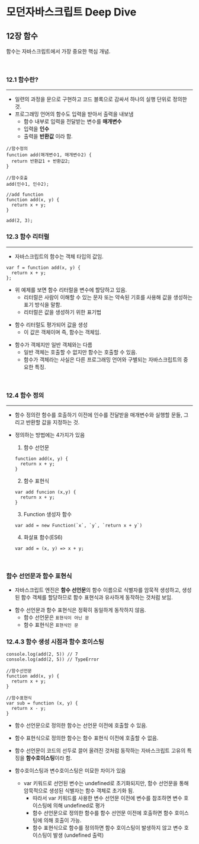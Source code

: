 # 모던자바스크립트 Deep Dive

## 12장 함수

함수는 자바스크립트에서 가장 중요한 핵심 개념.

<br>

### 12.1 함수란?

---

- 일련의 과정을 문으로 구현하고 코드 블록으로 감싸서 하나의 실행 단위로 정의한 것.
- 프로그래밍 언어의 함수도 입력을 받아서 출력을 내보냄
  - 함수 내부로 입력을 전달받는 변수를 **매개변수**
  * 입력을 **인수**
  * 출력을 **반환값** 이라 함.

```
//함수정의
function add(매개변수1, 매개변수2) {
  return 반환값1 + 반환값2;
}

//함수호출
add(인수1, 인수2);

//add function
function add(x, y) {
  return x + y;
}

add(2, 3);
```

### 12.3 함수 리터럴

---

- 자바스크립트의 함수는 객체 타입의 값임.

```
var f = function add(x, y) {
  return x + y;
};
```

- 위 예제를 보면 함수 리터럴을 변수에 할당하고 있음.
  - 리터럴은 사람이 이해할 수 있는 문자 또는 약속된 기호를 사용해 값을 생성하는 표기 방식을 말함.
  - 리터럴은 값을 생성하기 위한 표기법

* 함수 리터럴도 평가되어 값을 생성
  - 이 값은 객체이며 즉, 함수는 객체임.

- 함수가 객체지만 일반 객체와는 다름
  - 일반 객체는 호출할 수 없지만 함수는 호출할 수 있음.
  * 함수가 객체라는 사실은 다른 프로그래밍 언어와 구별되는 자바스크립트의 중요한 특징.

<br>

### 12.4 함수 정의

---

- 함수 정의란 함수를 호출하기 이전에 인수를 전달받을 매개변수와 실행할 문들, 그리고 반환할 값을 지정하는 것.

* 정의하는 방법에는 4가지가 있음

  1. 함수 선언문

  ```
  function add(x, y) {
    return x + y;
  }
  ```

  2. 함수 표현식

  ```
  var add funcion (x,y) {
    return x + y;
  }
  ```

  3. Function 생성자 함수

  ```
  var add = new Function(`x`, `y`, `return x + y`)
  ```

  4. 화살표 함수(ES6)

  ```
  var add = (x, y) => x + y;
  ```

<br>

### 함수 선언문과 함수 표현식

- 자바스크립트 엔진은 **함수 선언문**의 함수 이름으로 식별자를 암묵적 생성하고, 생성된 함수 객체를 할당하므로 함수 표현식과 유사하게 동작하는 것처럼 보임.

* 함수 선언문과 함수 표현식은 정확히 동일하게 동작하지 않음.
  - 함수 선언문은 `표현식이 아닌 문`
  - 함수 표현식은 `표현식인 문`

### 12.4.3 함수 생성 시점과 함수 호이스팅

```
console.log(add(2, 5)) // 7
console.log(add(2, 5)) // TypeError

//함수선언문
function add(x, y) {
  return x + y;
}

//함수표현식
var sub = function (x, y) {
  return x - y;
}
```

- 함수 선언문으로 정의한 함수는 선언문 이전에 호출할 수 있음.
- 함수 표현식으로 정의한 함수는 함수 표현식 이전에 호출할 수 없음.

- 함수 선언문이 코드의 선두로 끌어 올려진 것처럼 동작하는 자바스크립트 고유의 특징을 **함수호이스팅**이라 함.

- 함수호이스팅과 변수호이스팅은 미묘한 차이가 있음
  - var 키워드로 선언된 변수는 undefined로 초기화되지만, 함수 선언문을 통해 암묵적으로 생성된 식별자는 함수 객체로 초기화 됨.
    - 따라서 var 키워드를 사용한 변수 선언문 이전에 변수를 참조하면 변수 호이스팅에 의해 undefined로 평가
    - 함수 선언문으로 정의한 함수를 함수 선언문 이전에 호출하면 함수 호이스팅에 의해 호출이 가능.
    * 함수 표현식으로 함수를 정의하면 함수 호이스팅이 발생하지 않고 변수 호이스팅이 발생 (undefined 출력)

<br>
